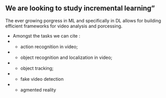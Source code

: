 ## We are looking to study incremental learning”

The ever growing porgress in ML and specifically in DL allows for building
efficient frameworks for video analysis and porcessing.
- Amongst the tasks we can cite :
- - action recognition in video;
- - object recognition and localization in video;
- - object tracking;
- - fake video detection
- - agmented reality
